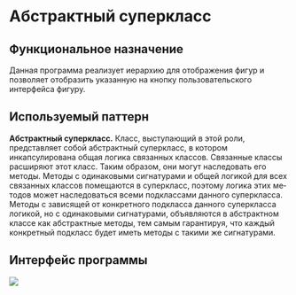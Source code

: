 <h1>Абстрактный суперкласс</h1>
<h2>Функциональное назначение</h2>
Данная программа реализует иерархию для отображения фигур и позволяет отобразить указанную на кнопку пользовательского интерфейса фигуру.

<h2>Используемый паттерн</h2>
<b>Абстрактный суперкласс.</b> Класс, выступающий в этой роли, представляет собой абст­рактный суперкласс, в котором инкапсулирована общая логика связанных клас­сов.
Связанные классы расширяют этот класс. Таким образом, они могут на­следовать его методы.
Методы с одинаковыми сигнатурами и общей логикой для всех связанных классов помещаются в суперкласс,
поэтому логика этих ме­тодов может наследоваться всеми подклассами данного суперкласса.
Методы с зависящей от конкретного подкласса данного суперкласса логикой, но с оди­наковыми сигнатурами,
объявляются в абстрактном классе как абстрактные методы, тем самым гарантируя, что каждый конкретный подкласс будет иметь методы с такими же сигнатурами.
<h2>Интерфейс программы</h2>
<img src="https://i.ibb.co/4spVG5t/2.png">
